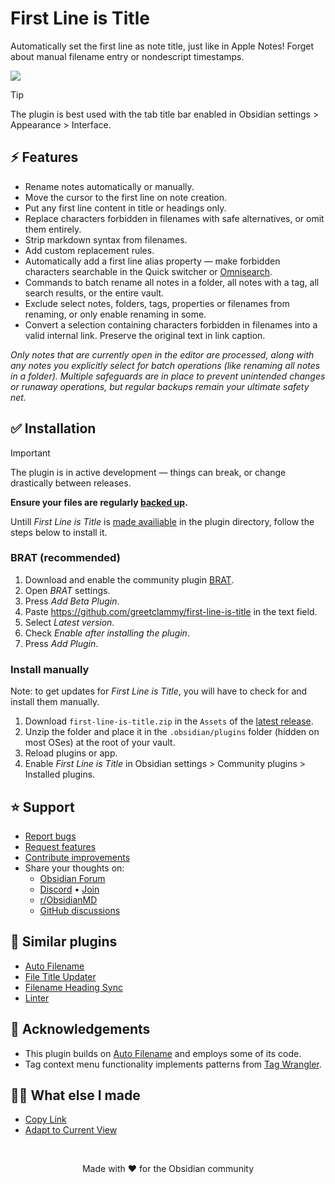 # First Line is Title

Automatically set the first line as note title, just like in Apple Notes! Forget about manual filename entry or nondescript timestamps. 

![](https://github.com/user-attachments/assets/eed638e0-f695-4fdd-a0a6-2ace66585d58)

> [!TIP]
> The plugin is best used with the tab title bar enabled in Obsidian settings > Appearance > Interface.

## ⚡ Features

- Rename notes automatically or manually.
- Move the cursor to the first line on note creation.
- Put any first line content in title or headings only.
- Replace characters forbidden in filenames with safe alternatives, or omit them entirely.
- Strip markdown syntax from filenames.
- Add custom replacement rules.
- Automatically add a first line alias property — make forbidden characters searchable in the Quick switcher or [Omnisearch](https://obsidian.md/plugins?id=omnisearch).
- Commands to batch rename all notes in a folder, all notes with a tag, all search results, or the entire vault.
- Exclude select notes, folders, tags, properties or filenames from renaming, or only enable renaming in some.
- Convert a selection containing characters forbidden in filenames into a valid internal link. Preserve the original text in link caption.

_Only notes that are currently open in the editor are processed, along with any notes you explicitly select for batch operations (like renaming all notes in a folder). Multiple safeguards are in place to prevent unintended changes or runaway operations, but regular backups remain your ultimate safety net._

## ✅ Installation

> [!IMPORTANT]  
> The plugin is in active development — things can break, or change drastically between releases.
>
> **Ensure your files are regularly [backed up](https://help.obsidian.md/backup).**

Untill _First Line is Title_ is [made availiable](https://github.com/obsidianmd/obsidian-releases/pull/7429) in the plugin directory, follow the steps below to install it.

### BRAT (recommended)

1. Download and enable the community plugin [BRAT](https://obsidian.md/plugins?id=obsidian42-brat).
2. Open _BRAT_ settings.
3. Press _Add Beta Plugin_.
4. Paste https://github.com/greetclammy/first-line-is-title in the text field.
5. Select _Latest version_.
6. Check _Enable after installing the plugin_.
7. Press _Add Plugin_.

### Install manually

Note: to get updates for _First Line is Title_, you will have to check for and install them manually.

1. Download `first-line-is-title.zip` in the `Assets` of the [latest release](https://github.com/greetclammy/first-line-is-title/releases).
2. Unzip the folder and place it in the `.obsidian/plugins` folder (hidden on most OSes) at the root of your vault.
3. Reload plugins or app.
4. Enable _First Line is Title_ in Obsidian settings > Community plugins > Installed plugins.

## ⭐️ Support

- [Report bugs](https://github.com/greetclammy/first-line-is-title/issues)
- [Request features](https://github.com/greetclammy/first-line-is-title/issues)
- [Contribute improvements](https://github.com/greetclammy/first-line-is-title/pulls)
- Share your thoughts on:
  - [Obsidian Forum](https://forum.obsidian.md/t/plugin-to-automatically-copy-first-line-in-note-to-note-title/103558)
  - [Discord](https://discord.com/channels/686053708261228577/707816848615407697) • [Join](https://discord.com/invite/obsidianmd)
  - [r/ObsidianMD](https://www.reddit.com/r/ObsidianMD/comments/1nwmq0x/comment/nhm2x61/)
  - [GitHub discussions](https://github.com/greetclammy/first-line-is-title/discussions)

## 👀 Similar plugins

- [Auto Filename](https://obsidian.md/plugins?id=auto-filename)
- [File Title Updater](https://obsidian.md/plugins?id=file-title-updater)
- [Filename Heading Sync](https://obsidian.md/plugins?id=obsidian-filename-heading-sync)
- [Linter](https://obsidian.md/plugins?id=obsidian-linter)

## 🙏 Acknowledgements

- This plugin builds on [Auto Filename](https://obsidian.md/plugins?id=auto-filename) and employs some of its code.
- Tag context menu functionality implements patterns from [Tag Wrangler](https://github.com/pjeby/tag-wrangler).

## 👨‍💻 What else I made

- [Copy Link](https://github.com/greetclammy/copy-link)
- [Adapt to Current View](https://github.com/greetclammy/adapt-to-current-view/)

<br>

<p align="center">Made with ❤️ for the Obsidian community</p>

